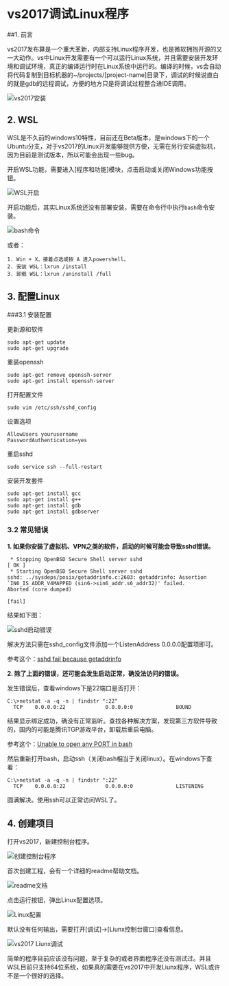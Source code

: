 # vs2017调试Linux程序

##1. 前言

vs2017发布算是一个重大革新，内部支持Linux程序开发，也是微软拥抱开源的又一大动作。vs中Linux开发需要有一个可以运行Linux系统，并且需要安装开发环境和调试环境，真正的编译运行时在Linux系统中运行的。编译的时候，vs会自动将代码复制到目标机器的~/projects/[project-name]目录下，调试的时候说直白的就是gdb的远程调试，方便的地方只是将调试过程整合进IDE调用。

![vs2017安装](./images/vs-installer.jpg)

## 2. WSL

WSL是不久前的windows10特性，目前还在Beta版本，是windows下的一个Ubuntu分支，对于vs2017的Linux开发能够提供方便，无需在另行安装虚拟机，因为目前是测试版本，所以可能会出现一些bug。

开启WSL功能，需要进入[程序和功能]模块，点击启动或关闭Windows功能按钮。

![WSL开启](./images/wsl_install.png)

开启功能后，其实Linux系统还没有部署安装，需要在命令行中执行`bash`命令安装。

![bash命令](./images/wsl_bash.png)

或者：

```
1. Win + X，接着点选或按 A 进入powershell。
2. 安装 WSL：lxrun /install
3. 卸载 WSL：lxrun /uninstall /full
```

## 3. 配置Linux

###3.1 安装配置

更新源和软件

```
sudo apt-get update
sudo apt-get upgrade
```

重装openssh

```
sudo apt-get remove openssh-server
sudo apt-get install openssh-server
```

打开配置文件

```
sudo vim /etc/ssh/sshd_config
```

设置选项

```
AllowUsers yourusername
PasswordAuthentication=yes
```

重启sshd

```
sudo service ssh --full-restart
```

安装开发套件

```
sudo apt-get install gcc
sudo apt-get install g++
sudo apt-get install gdb
sudo apt-get install gdbserver
```

### 3.2 常见错误

**1.  如果你安装了虚拟机、VPN之类的软件，启动的时候可能会导致sshd错误。**

```
 * Stopping OpenBSD Secure Shell server sshd                                                  [ OK ]
 * Starting OpenBSD Secure Shell server sshd                                                         sshd: ../sysdeps/posix/getaddrinfo.c:2603: getaddrinfo: Assertion `IN6_IS_ADDR_V4MAPPED (sin6->sin6_addr.s6_addr32)' failed.
Aborted (core dumped)
                                                                                              [fail]
```

结果如下图：

![sshd启动错误](./images/sshd_fail.png)

解决方法只需在sshd_config文件添加一个ListenAddress 0.0.0.0配置项即可。

参考这个：[sshd fail because getaddrinfo](https://github.com/Microsoft/BashOnWindows/issues/1113)

**2.  除了上面的错误，还可能会发生启动正常，确没法访问的错误。**

发生错误后，查看windows下是22端口是否打开：

```
C:\>netstat -a -q -n | findstr ":22"
  TCP    0.0.0.0:22             0.0.0.0:0              BOUND
```

结果显示绑定成功，确没有正常监听。查找各种解决方案，发现第三方软件导致的，国内的可能是腾讯TGP游戏平台，卸载后重启电脑。

参考这个：[Unable to open any PORT in bash](https://github.com/Microsoft/BashOnWindows/issues/1554)

然后重新打开bash，启动ssh（关闭bash相当于关闭linux）。在windows下查看：

```
C:\>netstat -a -q -n | findstr ":22"
  TCP    0.0.0.0:22             0.0.0.0:0              LISTENING
```

圆满解决。使用ssh可以正常访问WSL了。

## 4. 创建项目

打开vs2017，新建控制台程序。

![创建控制台程序](./images/vs2017_create_linux_console.png)

首次创建工程，会有一个详细的readme帮助文档。

![readme文档](./images/vs2017_linux_development_readme.png)

点击运行按钮，弹出Linux配置选项。

![Linux配置](./images/vs2017_ssh_linux_setting.png)

默认没有任何输出，需要打开[调试]->[Liunx控制台窗口]查看信息。

![vs2017 Liunx调试](./images/vs2017_linux_debug.png)

简单的程序目前应该没有问题，至于复杂的或者界面程序还没有测试过。并且WSL目前只支持64位系统，如果真的需要在vs2017中开发Liunx程序，WSL或许不是一个很好的选择。